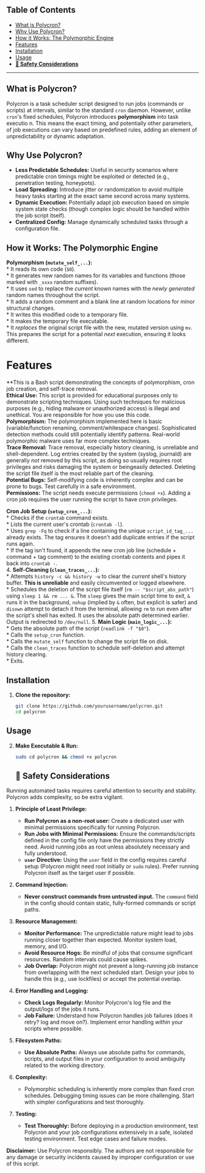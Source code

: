 ## Table of Contents                                                                                                                                                                                                                 
                                                                                                                                                                                                                                     
*   [What is Polycron?](#what-is-polycron)                                                                                                                                                                                           
*   [Why Use Polycron?](#why-use-polycron)                                                                                                                                                                                           
*   [How it Works: The Polymorphic Engine](#how-it-works-the-polymorphic-engine)                                                                                                                                                     
*   [Features](#features)                                                                                                                                                                                                            
*   [Installation](#installation)                                                                                                                                                                                                                                                                                 
*   [Usage](#usage)                                                                                                                                                                                                                  
*   [**🚨 Safety Considerations**](#safety-considerations)                                                                                                                                                                                                                                                                                                                                                                                                                                                                        
                                                                                                                                                                                                                                     
---                                                                                                                                                                                                                                  
                                                                                                                                                                                                                                     
## What is Polycron?                                                                                                                                                                                                                 
                                                                                                                                                                                                                                     
Polycron is a task scheduler script designed to run jobs (commands or scripts) at intervals, similar to the standard `cron` daemon. However, unlike `cron`'s fixed schedules, Polycron introduces **polymorphism** into task executio
n. This means the exact timing, and potentially other parameters, of job executions can vary based on predefined rules, adding an element of unpredictability or dynamic adaptation.                                                 
                                                                                                                                                                                                                                     
## Why Use Polycron?                                                                                                                                                                                                                 
                                                                                                                                                                                                                                     
*   **Less Predictable Schedules:** Useful in security scenarios where predictable cron timings might be exploited or detected (e.g., penetration testing, honeypots).                                                               
*   **Load Spreading:** Introduce jitter or randomization to avoid multiple heavy tasks starting at the exact same second across many systems.                                                                                       
*   **Dynamic Execution:** Potentially adapt job execution based on simple system state checks (though complex logic should be handled within the job script itself).                                                                
*   **Centralized Config:** Manage dynamically scheduled tasks through a configuration file.                                                                                                                                         
                                                                                                                                                                                                                                     
## How it Works: The Polymorphic Engine                                                                                                                       
**Polymorphism (`mutate_self_...`):**                                                                         
    *   It reads its own code (`$0`).                                                                             
    *   It generates new random names for its variables and functions (those marked with `_xxxx` random suffixes).                                                                                                                   
    *   It uses `sed` to replace the *current* known names with the *newly generated* random names throughout the script.                                                                                                            
    *   It adds a random comment and a blank line at random locations for minor structural changes.                                                                                                                                  
    *   It writes this modified code to a temporary file.                                                         
    *   It makes the temporary file executable.                                                                   
    *   It *replaces* the original script file with the new, mutated version using `mv`. This prepares the script for a potential *next* execution, ensuring it looks different.         
 
# Features                                                                                                                                                   

**This is a Bash script demonstrating the concepts of polymorphism, cron job creation, and self-trace removal.  
**Ethical Use:** This script is provided for educational purposes only to demonstrate scripting techniques. Using such techniques for malicious purposes (e.g., hiding malware or unauthorized access) is illegal and unethical. You are responsible for how you use this code.       
**Polymorphism:** The polymorphism implemented here is basic (variable/function renaming, comment/whitespace changes). Sophisticated detection methods could still potentially identify patterns. Real-world polymorphic malware uses far more complex techniques.                    
**Trace Removal:** Trace removal, especially history cleaning, is unreliable and shell-dependent. Log entries created by the system (syslog, journald) are generally *not* removed by this script, as doing so usually requires root privileges and risks damaging the system or beingeasily detected. Deleting the script file itself is the most reliable part of the cleaning.                                                 
**Potential Bugs:** Self-modifying code is inherently complex and can be prone to bugs. Test carefully in a safe environment.            
**Permissions:** The script needs execute permissions (`chmod +x`). Adding a cron job requires the user running the script to have cron privileges. 
                                                                      
                                                                                                                                                                                                                              
                                            
**Cron Job Setup (`setup_cron_...`):**                                                                        
    *   Checks if the `crontab` command exists.                                                                   
    *   Lists the current user's crontab (`crontab -l`).                                                          
    *   Uses `grep -Fq` to check if a line containing the unique `script_id_tag_...` already exists. The tag ensures it doesn't add duplicate entries if the script runs again.                                                      
    *   If the tag isn't found, it appends the new cron job line (schedule + command + tag comment) to the existing crontab contents and pipes it back into `crontab -`.                                                             
4.  **Self-Cleaning (`clean_traces_...`):**                                                                       
    *   Attempts `history -c && history -w` to clear the *current* shell's history buffer. **This is unreliable** and easily circumvented or logged elsewhere.                                                                       
    *   Schedules the deletion of the script file itself (`rm -- "$script_abs_path"`) using `sleep 1 && rm ... &`. The `sleep` gives the main script time to exit, `&` runs it in the background, `nohup` (implied by `&` often, but explicit is safer) and `disown` attempt to detach it from the terminal, allowing `rm` to run even after the script's shell has exited. It uses the absolute path determined earlier. Output is redirected to `/dev/null`.
5.  **Main Logic (`main_logic_...`):**                                                                            
    *   Gets the absolute path of the script (`readlink -f "$0"`).                                                
    *   Calls the `setup_cron` function.                                                                          
    *   Calls the `mutate_self` function to change the script file on disk.                                                                                                                                                          
    *   Calls the `clean_traces` function to schedule self-deletion and attempt history clearing.                                                                                                                                    
    *   Exits.                                                                                                                                                                                                                  
                                                                                                                                                                                                                                     
## Installation                                                                                                                                                                                                                      
                                                                                                                                                                                                                                     
1.  **Clone the repository:**                                                                                                                                                                                                        
    ```bash                                                                                                                                                                                                                          
    git clone https://github.com/yourusername/polycron.git                                                                                                                                           
    cd polycron                                                                                                                                                                                                                      
    ```                                                                                                                                                                                                                              
## Usage                                                                                                                                                                                                                                     
2.  **Make Executable & Run:**                                                                                                                                                                                                                                                                                                                                                                                         
    ```bash                                                                                                                                                                                                                          
    sudo cd polycron && chmod +x polycron                                                                                                                                                                                                        
    ```
    ## 🚨 Safety Considerations                              

Running automated tasks requires careful attention to security and stability. Polycron adds complexity, so be extra vigilant.                                                                                                        

1.  **Principle of Least Privilege:**                                                                             
    *   **Run Polycron as a non-root user:** Create a dedicated user with minimal permissions specifically for running Polycron.                                                                                                     
    *   **Run Jobs with Minimal Permissions:** Ensure the commands/scripts defined in the config file only have the permissions they strictly need. Avoid running jobs as root unless absolutely necessary and fully understood.
    *   **`user` Directive:** Using the `user` field in the config requires careful setup (Polycron might need root initially or `sudo` rules). Prefer running Polycron itself as the target user if possible.

2.  **Command Injection:**                               
    *   **Never construct commands from untrusted input.** The `command` field in the config should contain static, fully-formed commands or script paths.                                                                           
3.  **Resource Management:**                             
    *   **Monitor Performance:** The unpredictable nature might lead to jobs running closer together than expected. Monitor system load, memory, and I/O.                                                                            
    *   **Avoid Resource Hogs:** Be mindful of jobs that consume significant resources. Random intervals could cause spikes.                                                                                                         
    *   **Job Overlap:** Polycron might not prevent a long-running job instance from overlapping with the next scheduled start. Design your jobs to handle this (e.g., use lockfiles) or accept the potential overlap.

4.  **Error Handling and Logging:**                                                                               
    *   **Check Logs Regularly:** Monitor Polycron's log file and the output/logs of the jobs it runs.                                                                                                                               
    *   **Job Failure:** Understand how Polycron handles job failures (does it retry? log and move on?). Implement error handling *within* your scripts where possible.                                                              

5.  **Filesystem Paths:**                                
    *   **Use Absolute Paths:** Always use absolute paths for commands, scripts, and output files in your configuration to avoid ambiguity related to the working directory.                                                         

6.  **Complexity:**                                      
    *   Polymorphic scheduling is inherently more complex than fixed cron schedules. Debugging timing issues can be more challenging. Start with simpler configurations and test thoroughly.

7.  **Testing:**                                         
    *   **Test Thoroughly:** Before deploying in a production environment, test Polycron and your job configurations extensively in a safe, isolated testing environment. Test edge cases and failure modes.

**Disclaimer:** Use Polycron responsibly. The authors are not responsible for any damage or security incidents caused by improper configuration or use of this script.                                                                                                                           
